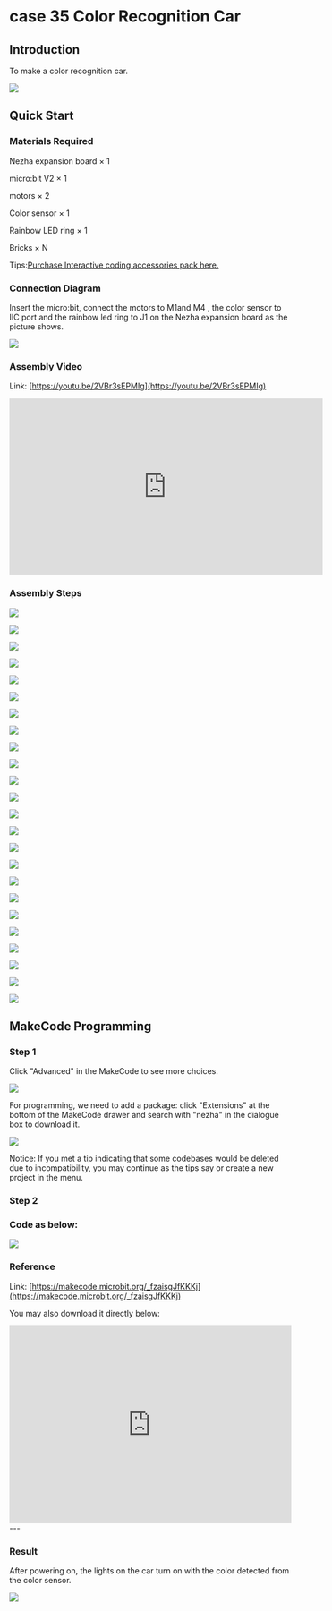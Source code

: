 # case 35 Color Recognition Car

## Introduction
To make a color recognition car.

![](./images/case_35_01.png)

## Quick Start



### Materials Required 


Nezha expansion board × 1

micro:bit V2 × 1

motors × 2

Color sensor  × 1

Rainbow LED ring  × 1

Bricks × N

Tips:[Purchase Interactive coding accessories pack here.](https://www.elecfreaks.com/interactive-coding-accessories-pack.html)




### Connection Diagram

Insert the micro:bit, connect the motors to M1and M4 , the color sensor to IIC port and the rainbow led ring to J1 on the Nezha expansion board as the picture shows.


![](./images/case_35_03.png)



### Assembly Video




Link: [https://youtu.be/2VBr3sEPMIg](https://youtu.be/2VBr3sEPMIg)

<iframe width="560" height="315" src="https://www.youtube.com/embed/2VBr3sEPMIg" title="YouTube video player" frameborder="0" allow="accelerometer; autoplay; clipboard-write; encrypted-media; gyroscope; picture-in-picture" allowfullscreen></iframe>

### Assembly Steps


![](./images/case_step_35_01.png)

![](./images/case_step_35_02.png)

![](./images/case_step_35_03.png)

![](./images/case_step_35_04.png)

![](./images/case_step_35_05.png)

![](./images/case_step_35_06.png)

![](./images/case_step_35_07.png)

![](./images/case_step_35_08.png)

![](./images/case_step_35_09.png)

![](./images/case_step_35_10.png)

![](./images/case_step_35_11.png)

![](./images/case_step_35_12.png)

![](./images/case_step_35_13.png)

![](./images/case_step_35_14.png)

![](./images/case_step_35_15.png)

![](./images/case_step_35_16.png)

![](./images/case_step_35_17.png)

![](./images/case_step_35_18.png)

![](./images/case_step_35_19.png)

![](./images/case_step_35_20.png)

![](./images/case_step_35_21.png)

![](./images/case_step_35_22.png)

![](./images/case_step_35_23.png)

![](./images/case_step_35_24.png)




## MakeCode Programming



### Step 1

Click "Advanced" in the MakeCode to see more choices.

![](./images/case_01_10.png)




For programming, we need to add a package: click "Extensions" at the bottom of the MakeCode drawer and search with "nezha" in the dialogue box to download it. 

![](./images/case_03_09.png)


Notice: If you met a tip indicating that some codebases would be deleted due to incompatibility, you may continue as the tips say or create a new project in the menu. 

### Step 2

### Code as below:


![](./images/case_35_10.png)



### Reference
Link: [https://makecode.microbit.org/_fzaisgJfKKKj](https://makecode.microbit.org/_fzaisgJfKKKj)

You may also download it directly below:

<div style="position:relative;height:0;padding-bottom:70%;overflow:hidden;"><iframe style="position:absolute;top:0;left:0;width:100%;height:100%;" src="https://makecode.microbit.org/#pub:_fzaisgJfKKKj" frameborder="0" sandbox="allow-popups allow-forms allow-scripts allow-same-origin"></iframe></div>  
---

### Result
After powering on, the lights on the car turn on with the color detected from the color sensor. 

![](./images/case-gif-35.gif)
